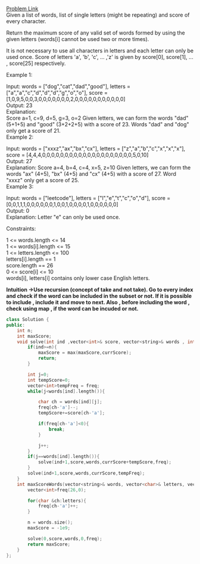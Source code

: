 [Problem Link](https://leetcode.com/problems/maximum-score-words-formed-by-letters/description/?envType=daily-question&envId=2024-05-24)<br>
Given a list of words, list of  single letters (might be repeating) and score of every character.<br>

Return the maximum score of any valid set of words formed by using the given letters (words[i] cannot be used two or more times).<br>

It is not necessary to use all characters in letters and each letter can only be used once. Score of letters 'a', 'b', 'c', ... ,'z' is given by score[0], score[1], ... , score[25] respectively.<br>

 

Example 1:<br>

Input: words = ["dog","cat","dad","good"], letters = ["a","a","c","d","d","d","g","o","o"], score = [1,0,9,5,0,0,3,0,0,0,0,0,0,0,2,0,0,0,0,0,0,0,0,0,0,0]<br>
Output: 23<br>
Explanation:<br>
Score  a=1, c=9, d=5, g=3, o=2
Given letters, we can form the words "dad" (5+1+5) and "good" (3+2+2+5) with a score of 23.
Words "dad" and "dog" only get a score of 21.<br>
Example 2:<br>

Input: words = ["xxxz","ax","bx","cx"], letters = ["z","a","b","c","x","x","x"], score = [4,4,4,0,0,0,0,0,0,0,0,0,0,0,0,0,0,0,0,0,0,0,0,5,0,10]<br>
Output: 27<br>
Explanation:
Score  a=4, b=4, c=4, x=5, z=10
Given letters, we can form the words "ax" (4+5), "bx" (4+5) and "cx" (4+5) with a score of 27.
Word "xxxz" only get a score of 25.<br>
Example 3:<br>

Input: words = ["leetcode"], letters = ["l","e","t","c","o","d"], score = [0,0,1,1,1,0,0,0,0,0,0,1,0,0,1,0,0,0,0,1,0,0,0,0,0,0]<br>
Output: 0<br>
Explanation:
Letter "e" can only be used once.<br>
 

Constraints:<br>

1 <= words.length <= 14<br>
1 <= words[i].length <= 15<br>
1 <= letters.length <= 100<br>
letters[i].length == 1<br>
score.length == 26<br>
0 <= score[i] <= 10<br>
words[i], letters[i] contains only lower case English letters.<br>

__Intuition ->Use recursion (concept of take and not take). Go to every index and check if the word can be included in the subset or not. If it is possible to include , include it and move to next. Also , before including the word , check using map , if the word can be incuded or not.__

```C++
class Solution {
public:
    int n;
    int maxScore;
    void solve(int ind ,vector<int>& score, vector<string>& words , int currScore ,vector<int>&freq){
        if(ind>=n){
            maxScore = max(maxScore,currScore);
            return;
        }

        int j=0;
        int tempScore=0;
        vector<int>tempFreq = freq;
        while(j<words[ind].length()){

            char ch = words[ind][j];
            freq[ch-'a']--;
            tempScore+=score[ch-'a'];

            if(freq[ch-'a']<0){
                break;
            }

            j++;
        }
        if(j==words[ind].length()){
            solve(ind+1,score,words,currScore+tempScore,freq);
        }
        solve(ind+1,score,words,currScore,tempFreq);
    }
    int maxScoreWords(vector<string>& words, vector<char>& letters, vector<int>& score) {
        vector<int>freq(26,0);

        for(char &ch:letters){
            freq[ch-'a']++;
        }

        n = words.size();
        maxScore = -1e9;

        solve(0,score,words,0,freq);
        return maxScore;
    }
};
```
